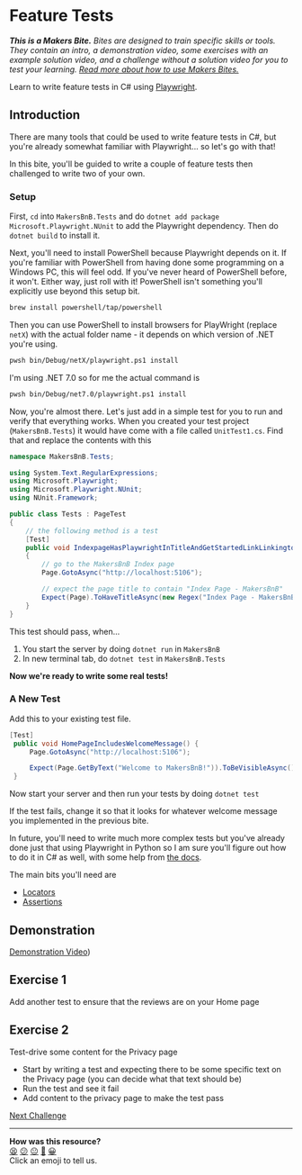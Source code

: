 # Feature Tests

_**This is a Makers Bite.** Bites are designed to train specific skills or
tools. They contain an intro, a demonstration video, some exercises with an
example solution video, and a challenge without a solution video for you to test
your learning. [Read more about how to use Makers
Bites.](https://github.com/makersacademy/course/blob/main/labels/bites.md)_

<!-- OMITTED -->

Learn to write feature tests in C# using [Playwright](https://playwright.dev/dotnet/docs/writing-tests).

## Introduction

There are many tools that could be used to write feature tests in C#, but you're already somewhat familiar with Playwright... so let's go with that!

In this bite, you'll be guided to write a couple of feature tests then challenged to write two of your own.

### Setup

First, `cd` into `MakersBnB.Tests` and do `dotnet add package Microsoft.Playwright.NUnit` to add the Playwright dependency. Then do `dotnet build` to install it.

Next, you'll need to install PowerShell because Playwright depends on it. If you're familiar with PowerShell from having done some programming on a Windows PC, this will feel odd. If you've never heard of PowerShell before, it won't. Either way, just roll with it! PowerShell isn't something you'll explicitly use beyond this setup bit.

```sh
brew install powershell/tap/powershell
```

Then you can use PowerShell to install browsers for PlayWright (replace `netX`) with the actual folder name - it depends on which version of .NET you're using.

```sh
pwsh bin/Debug/netX/playwright.ps1 install
```

I'm using .NET 7.0 so for me the actual command is

```sh
pwsh bin/Debug/net7.0/playwright.ps1 install
```

Now, you're almost there. Let's just add in a simple test for you to run and verify that everything works. When you created your test project (`MakersBnB.Tests`) it would have come with a file called `UnitTest1.cs`. Find that and replace the contents with this

```cs
namespace MakersBnB.Tests;

using System.Text.RegularExpressions;
using Microsoft.Playwright;
using Microsoft.Playwright.NUnit;
using NUnit.Framework;

public class Tests : PageTest
{
    // the following method is a test
    [Test]
    public void IndexpageHasPlaywrightInTitleAndGetStartedLinkLinkingtoTheIntroPage()
    {
        // go to the MakersBnB Index page
        Page.GotoAsync("http://localhost:5106");

        // expect the page title to contain "Index Page - MakersBnB"
        Expect(Page).ToHaveTitleAsync(new Regex("Index Page - MakersBnB"));
    }
}
```

This test should pass, when...

1. You start the server by doing `dotnet run` in `MakersBnB`
2. In new terminal tab, do `dotnet test` in `MakersBnB.Tests`

**Now we're ready to write some real tests!**

### A New Test

Add this to your existing test file.

```cs
[Test]
 public void HomePageIncludesWelcomeMessage() {
     Page.GotoAsync("http://localhost:5106");

     Expect(Page.GetByText("Welcome to MakersBnB!")).ToBeVisibleAsync();
 }
```

Now start your server and then run your tests by doing `dotnet test`

If the test fails, change it so that it looks for whatever welcome message you implemented in the previous bite.

In future, you'll need to write much more complex tests but you've already done just that using Playwright in Python so I am sure you'll figure out how to do it in C# as well, with some help from [the docs](https://playwright.dev/dotnet/docs/writing-tests).

The main bits you'll need are

- [Locators](https://playwright.dev/dotnet/docs/locators)
- [Assertions](https://playwright.dev/dotnet/docs/test-assertions)

## Demonstration

<!-- OMITTED -->

[Demonstration Video]())

## Exercise 1

Add another test to ensure that the reviews are on your Home page

## Exercise 2

Test-drive some content for the Privacy page

- Start by writing a test and expecting there to be some specific text on the Privacy page (you can decide what that text should be)
- Run the test and see it fail
- Add content to the privacy page to make the test pass


[Next Challenge](04_controllers_bite.md)

<!-- BEGIN GENERATED SECTION DO NOT EDIT -->

---

**How was this resource?**  
[😫](https://airtable.com/shrUJ3t7KLMqVRFKR?prefill_Repository=makersacademy%2Fcsharp_web_applications&prefill_File=bites%2F03_feature_tests_bite.md&prefill_Sentiment=😫) [😕](https://airtable.com/shrUJ3t7KLMqVRFKR?prefill_Repository=makersacademy%2Fcsharp_web_applications&prefill_File=bites%2F03_feature_tests_bite.md&prefill_Sentiment=😕) [😐](https://airtable.com/shrUJ3t7KLMqVRFKR?prefill_Repository=makersacademy%2Fcsharp_web_applications&prefill_File=bites%2F03_feature_tests_bite.md&prefill_Sentiment=😐) [🙂](https://airtable.com/shrUJ3t7KLMqVRFKR?prefill_Repository=makersacademy%2Fcsharp_web_applications&prefill_File=bites%2F03_feature_tests_bite.md&prefill_Sentiment=🙂) [😀](https://airtable.com/shrUJ3t7KLMqVRFKR?prefill_Repository=makersacademy%2Fcsharp_web_applications&prefill_File=bites%2F03_feature_tests_bite.md&prefill_Sentiment=😀)  
Click an emoji to tell us.

<!-- END GENERATED SECTION DO NOT EDIT -->
